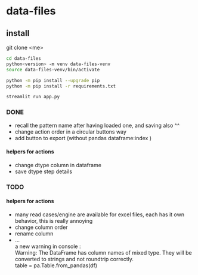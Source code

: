 # data-files

## install

git clone \<me\>

```bash
cd data-files
python<version> -m venv data-files-venv
source data-files-venv/bin/activate

python -m pip install --upgrade pip
python -m pip install -r requirements.txt

streamlit run app.py
```

### DONE
* recall the pattern name after having loaded one, and saving also ^^
* change action order in a circular buttons way
* add button to export (without pandas dataframe:index )
#### helpers for actions
* change dtype column in dataframe  
* save dtype step details

### TODO
#### helpers for actions
* many read cases/engine are available for excel files, each has it own behavior, this is really annoying  
* change column order  
* rename column  
* ...  
a new warning in console :  
Warning: The DataFrame has column names of mixed type. They will be converted to strings and not roundtrip correctly.  
  table = pa.Table.from_pandas(df)  
